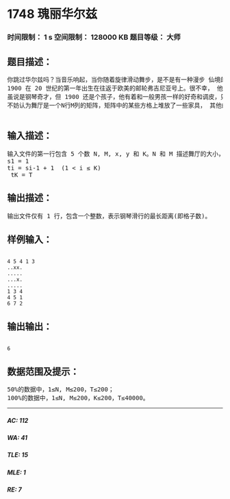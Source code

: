 # 1748 瑰丽华尔兹   
### 时间限制： 1 s     空间限制： 128000 KB     题目等级： 大师  
## 题目描述：  

<pre>
你跳过华尔兹吗？当音乐响起，当你随着旋律滑动舞步，是不是有一种漫步 仙境的惬意？ 众所周知，跳华尔兹时，最重要的是有好的音乐。但是很少有几个人知道， 世界上最伟大的钢琴家一生都漂泊在大海上，他的名字叫丹尼·布德曼·T.D.·柠 檬·1900，朋友们都叫他 1900。   
1900 在 20 世纪的第一年出生在往返于欧美的邮轮弗吉尼亚号上。很不幸， 他刚出生就被抛弃，成了孤儿。1900 孤独的成长在弗吉尼亚号上，从未离开过 这个摇晃的世界。也许是对他命运的补偿，上帝派可爱的小天使艾米丽照顾他。 可能是天使的点化，1900 拥有不可思议的钢琴天赋：从未有人教，从没看过 乐谱，但他却能凭着自己的感觉弹出最沁人心脾的旋律。当 1900 的音乐获得邮 轮上所有人的欢迎时，他才 8 岁，而此时，他已经乘着海轮往返欧美大陆 50 余 次了。   
虽说是钢琴奇才，但 1900 还是个孩子，他有着和一般男孩一样的好奇和调皮，只不过更多一层浪漫的色彩罢了： 这是一个风雨交加的夜晚，海风卷起层层巨浪拍打着弗吉尼亚号，邮轮随着 巨浪剧烈的摇摆。船上的新萨克斯手迈克斯·托尼晕船了，1900 招呼托尼和他 一起坐到舞厅里的钢琴上，然后松开了固定钢琴的闸，于是，钢琴随着海轮的倾 斜滑动起来。准确的说，我们的主角 1900、钢琴、邮轮随着 1900 的旋律一起跳 起了华尔兹，随着“嘣嚓嚓”的节奏，托尼的晕船症也奇迹般的消失了。后来托 尼在回忆录上这样写道： 大海摇晃着我们 使我们转来转去 快速的掠过灯和家具 我意识到我们正在和大海一起跳舞 真是完美而疯狂的舞者 晚上在金色的地板上快乐的跳着华尔兹是不是很惬意呢？也许，我们忘记了 一个人，那就是艾米丽，她可没闲着：她必须在适当的时候施展魔法帮助 1900， 不让钢琴碰上舞厅里的家具。 
不妨认为舞厅是一个N行M列的矩阵，矩阵中的某些方格上堆放了一些家具， 其他的则是空地。钢琴可以在空地上滑动，但不能撞上家具或滑出舞厅，否则会 损坏钢琴和家具，引来难缠的船长。 每个时刻，钢琴都会随着船体倾斜的方向向相邻的方格滑动一格，相邻的方 格可以是向东、向西、向南或向北的。而艾米丽可以选择施魔法或不施魔法：如 果不施魔法，则钢琴会滑动；如果施魔法，则钢琴会原地不动。 艾米丽是个天使，她知道每段时间的船体的倾斜情况。她想使钢琴在舞厅里 滑行的路程尽量长，这样 1900 会非常高兴，同时也有利于治疗托尼的晕船。但 艾米丽还太小，不会算，所以希望你能帮助她。

</pre>
  
  
## 输入描述：  

<pre>
输入文件的第一行包含 5 个数 N, M, x, y 和 K。N 和 M 描述舞厅的大小，x 和 y 为钢琴的初始位置；我们对船体倾斜情况是按时间的区间来描述的，且从 1 开始计算时间，比如“在[1, 3]时间里向东倾斜，[4, 5]时间里向北倾斜”，因此这 里的 K 表示区间的数目。 以下 N 行，每行 M 个字符，描述舞厅里的家具。第 i 行 第 j 列 的字符若为‘ . ’， 则表示该位置是空地；若为‘ x ’，则表示有家具。 以下 K 行，顺序描述 K 个时间区间，格式为：si ti di(1 ≤ i ≤ K)。表示在时间 区间[si, ti]内，船体都是向 di方向倾斜的。di 为 1, 2, 3, 4 中的一个，依次表示北、 南、西、东（分别对应矩阵中的上、下、左、右）。输入保证区间是连续的，即
s1 = 1
ti = si-1 + 1  (1 < i ≤ K)
 tK = T 
</pre>
  
  
## 输出描述：  

<pre>
输出文件仅有 1 行，包含一个整数，表示钢琴滑行的最长距离(即格子数)。
</pre>
  
  
## 样例输入：  

<pre><code>
4 5 4 1 3
..xx.
.....
...x.
.....
1 3 4
4 5 1
6 7 2
</code></pre>
  
  
## 输出输出：  

<pre><code>
6
</code></pre>
  
  
## 数据范围及提示：  

<pre>
50%的数据中，1≤N, M≤200，T≤200；   
100%的数据中，1≤N, M≤200，K≤200，T≤40000。
</pre>
  
  
***  

##### AC: 112  
##### WA: 41  
##### TLE: 15  
##### MLE: 1  
##### RE: 7  

